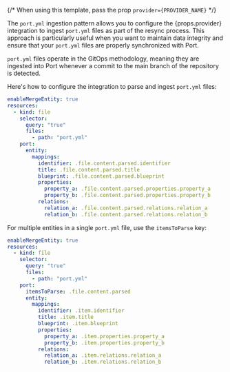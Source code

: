 {/* When using this template, pass the prop `provider={PROVIDER_NAME}` */}

The `port.yml` ingestion pattern allows you to configure the {props.provider} integration to ingest `port.yml` files as part of the resync process. This approach is particularly useful when you want to maintain data integrity and ensure that your `port.yml` files are properly synchronized with Port.

`port.yml` files operate in the GitOps methodology, meaning they are ingested into Port whenever a commit to the main branch of the repository is detected.

Here's how to configure the integration to parse and ingest `port.yml` files:

```yaml showLineNumbers
enableMergeEntity: true
resources:
  - kind: file
    selector:
      query: "true"
      files:
        - path: "port.yml"
    port:
      entity:
        mappings:
          identifier: .file.content.parsed.identifier
          title: .file.content.parsed.title
          blueprint: .file.content.parsed.blueprint
          properties:
            property_a: .file.content.parsed.properties.property_a
            property_b: .file.content.parsed.properties.property_b
          relations: 
            relation_a: .file.content.parsed.relations.relation_a
            relation_b: .file.content.parsed.relations.relation_b
```

For multiple entities in a single `port.yml` file, use the `itemsToParse` key:

```yaml showLineNumbers
enableMergeEntity: true
resources:
  - kind: file
    selector:
      query: "true"
      files:
        - path: "port.yml"
    port:
      itemsToParse: .file.content.parsed
      entity:
        mappings:
          identifier: .item.identifier
          title: .item.title
          blueprint: .item.blueprint
          properties:
            property_a: .item.properties.property_a
            property_b: .item.properties.property_b
          relations:
            relation_a: .item.relations.relation_a
            relation_b: .item.relations.relation_b
```
